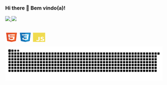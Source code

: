 ### Hi there 👋 Bem vindo(a)!

<!--
**jeanfma/jeanfma** is a ✨ _special_ ✨ repository because its `README.md` (this file) appears on your GitHub profile.

Here are some ideas to get you started:

- 🔭 I’m currently working on ...
- 🌱 I’m currently learning ...
- 👯 I’m looking to collaborate on ...
- 🤔 I’m looking for help with ...
- 💬 Ask me about ...
- 📫 How to reach me: ...
- 😄 Pronouns: ...
- ⚡ Fun fact: ...
-->

<div>
  <a href="https://github.com/jeanfma">
  <img height="180em" src="https://github-readme-stats.vercel.app/api?username=jeanfma&show_icons=true&theme=dark&include_all_commits=true&count_private=true"/>
  <img height="180em" src="https://github-readme-stats.vercel.app/api/top-langs/?username=jeanfma&layout=compact&langs_count=7&theme=dark"/>
</div>
  
<!-- <div>  
<img align="center" src='https://img.shields.io/badge/Steam-000000?style=for-the-badge&logo=steam&logoColor=white' title="Steam" alt="https://github.com/jeanfma">
<img align="center" src='https://img.shields.io/badge/Counter_Strike-000000?style=for-the-badge&logo=counter-strike&logoColor=white' title="Jogava CS..." alt="https://github.com/jeanfma">
</div> -->
  
  <br>
<div>
 <!-- <a href="https://discord.gg/Y9vGv7gqZd" target="_blank"><img src="https://img.shields.io/badge/Discord-7289DA?style=for-the-badge&logo=discord&logoColor=white" target="_blank"></a>
  <!--<a href="https://www.linkedin.com/in/jean-fm-andrade/" target="_blank"><img src="https://img.shields.io/badge/-LinkedIn-%230077B5?style=for-the-badge&logo=linkedin&logoColor=white" target="_blank"></a>-->
  <!-- <a href="https://www.instagram.com/_jean.andrade_/" target="_blank"><img src="https://img.shields.io/badge/-Instagram-%23E4405F?style=for-the-badge&logo=instagram&logoColor=white" target="_blank"></a> -->
</div><br> 

<div style="display: inline_block">
<a href="#"><img align="center" alt="HTML" height="30" width="40" src="https://raw.githubusercontent.com/devicons/devicon/master/icons/html5/html5-original.svg"></a>
<a href="#"><img align="center" alt="CSS" height="30" width="40" src="https://raw.githubusercontent.com/devicons/devicon/master/icons/css3/css3-original.svg"></a>
<a href="#"><img align="center" alt="Js" height="30" width="40" src="https://raw.githubusercontent.com/devicons/devicon/master/icons/javascript/javascript-plain.svg"></a>
<!-- <img align="center" alt="Python" height="30" width="40" src="https://raw.githubusercontent.com/devicons/devicon/master/icons/python/python-original.svg"> -->

</div>
  
![Snake animation](https://github.com/jeanfma/jeanfma/blob/output/github-contribution-grid-snake.svg)
  



